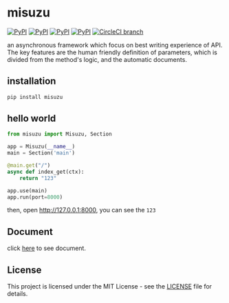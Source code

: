# misuzu

[![PyPI](https://img.shields.io/pypi/pyversions/misuzu.svg)]() [![PyPI](https://img.shields.io/pypi/status/misuzu.svg)]() [![PyPI](https://img.shields.io/pypi/v/misuzu.svg)]() [![PyPI](https://img.shields.io/pypi/l/misuzu.svg)]() [![CircleCI branch](https://img.shields.io/circleci/project/github/Kilerd/misuzu/master.svg)]()

an asynchronous framework which focus on best writing experience of API. The key features are the human friendly definition of parameters, which is divided from the method's logic, and the automatic documents.

## installation

```bash
pip install misuzu
```

## hello world

```python
from misuzu import Misuzu, Section

app = Misuzu(__name__)
main = Section('main')

@main.get("/")
async def index_get(ctx):
    return "123"

app.use(main)
app.run(port=8000)
```

then, open http://127.0.0.1:8000, you can see the `123`

## Document

click [here](https://kilerd.github.io/misuzu/#/) to see document.

## License

This project is licensed under the MIT License - see the [LICENSE](https://github.com/Kilerd/misuzu/blob/master/LICENSE) file for details.
